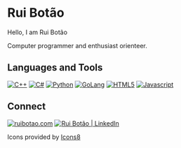 # Rui Botão
Hello, I am Rui Botão

Computer programmer and enthusiast orienteer.

## Languages and Tools
[![C++](https://img.icons8.com/color/48/000000/c-plus-plus-logo.png)][cpp]
[![C#](https://img.icons8.com/color/48/000000/c-sharp-logo-2.png)][csharp]
[![Python](https://img.icons8.com/color/48/000000/python.png)][python]
[![GoLang](https://img.icons8.com/color/48/000000/golang.png)][golang]
[![HTML5](https://img.icons8.com/color/48/000000/html-5--v1.png)][html5]
[![Javascript](https://img.icons8.com/color/48/000000/javascript--v1.png)][javascript]

## Connect
[![ruibotao.com](https://img.icons8.com/ios/50/000000/domain.png)][website]
[![Rui Botão | LinkedIn](https://img.icons8.com/ios-filled/50/000000/linkedin.png)][linkedin]

Icons provided  by [Icons8][icons8]</a>



[website]: https://ruibotao.com/
[linkedin]: https://www.linkedin.com/in/ruibotao/
[html5]: https://www.w3.org/html/
[javascript]: https://developer.mozilla.org/en-US/docs/Web/JavaScript/
[python]: https://www.python.org/
[golang]: https://go.dev/
[cpp]: http://www.cplusplus.org/
[csharp]: https://dotnet.microsoft.com/en-us/
[icons8]: https://icons8.com/
